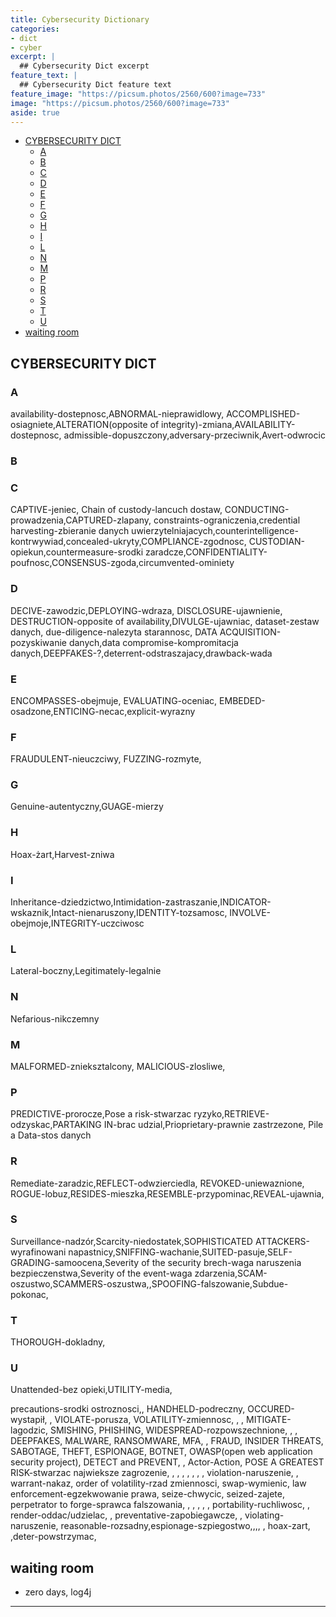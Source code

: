 ```yaml
---
title: Cybersecurity Dictionary
categories:
- dict
- cyber
excerpt: |
  ## Cybersecurity Dict excerpt
feature_text: |  
  ## Cybersecurity Dict feature text
feature_image: "https://picsum.photos/2560/600?image=733"
image: "https://picsum.photos/2560/600?image=733"
aside: true
---
```


- [CYBERSECURITY DICT](#cybersecurity-dict)
  - [A](#a)
  - [B](#b)
  - [C](#c)
  - [D](#d)
  - [E](#e)
  - [F](#f)
  - [G](#g)
  - [H](#h)
  - [I](#i)
  - [L](#l)
  - [N](#n)
  - [M](#m)
  - [P](#p)
  - [R](#r)
  - [S](#s)
  - [T](#t)
  - [U](#u)
- [waiting room](#waiting-room)

## CYBERSECURITY DICT

### A

availability-dostepnosc,ABNORMAL-nieprawidlowy, ACCOMPLISHED-osiagniete,ALTERATION(opposite of integrity)-zmiana,AVAILABILITY-dostepnosc,  admissible-dopuszczony,adversary-przeciwnik,Avert-odwrocic

### B

### C

CAPTIVE-jeniec, Chain of custody-lancuch dostaw, CONDUCTING-prowadzenia,CAPTURED-zlapany, constraints-ograniczenia,credential harvesting-zbieranie danych uwierzytelniajacych,counterintelligence-kontrwywiad,concealed-ukryty,COMPLIANCE-zgodnosc, CUSTODIAN-opiekun,countermeasure-srodki zaradcze,CONFIDENTIALITY-poufnosc,CONSENSUS-zgoda,circumvented-ominiety

### D

DECIVE-zawodzic,DEPLOYING-wdraza, DISCLOSURE-ujawnienie, DESTRUCTION-opposite of availability,DIVULGE-ujawniac, dataset-zestaw danych, due-diligence-nalezyta starannosc,
DATA ACQUISITION-pozyskiwanie danych,data compromise-kompromitacja danych,DEEPFAKES-?,deterrent-odstraszajacy,drawback-wada

### E

ENCOMPASSES-obejmuje, EVALUATING-oceniac, EMBEDED-osadzone,ENTICING-necac,explicit-wyrazny

### F

FRAUDULENT-nieuczciwy, FUZZING-rozmyte,

### G

Genuine-autentyczny,GUAGE-mierzy

### H

Hoax-żart,Harvest-zniwa

### I

Inheritance-dziedzictwo,Intimidation-zastraszanie,INDICATOR-wskaznik,Intact-nienaruszony,IDENTITY-tozsamosc, INVOLVE-obejmoje,INTEGRITY-uczciwosc

### L

Lateral-boczny,Legitimately-legalnie

### N

Nefarious-nikczemny

### M

MALFORMED-znieksztalcony, MALICIOUS-zlosliwe,

### P

PREDICTIVE-prorocze,Pose a risk-stwarzac ryzyko,RETRIEVE-odzyskac,PARTAKING IN-brac udzial,Prioprietary-prawnie zastrzezone, Pile a Data-stos danych

### R

Remediate-zaradzic,REFLECT-odwzierciedla, REVOKED-uniewaznione, ROGUE-lobuz,RESIDES-mieszka,RESEMBLE-przypominac,REVEAL-ujawnia,

### S

Surveillance-nadzór,Scarcity-niedostatek,SOPHISTICATED ATTACKERS-wyrafinowani napastnicy,SNIFFING-wachanie,SUITED-pasuje,SELF-GRADING-samoocena,Severity of the security brech-waga naruszenia bezpieczenstwa,Severity of the event-waga zdarzenia,SCAM-oszustwo,SCAMMERS-oszustwa,,SPOOFING-falszowanie,Subdue-pokonac,

### T

THOROUGH-dokladny,

### U

Unattended-bez opieki,UTILITY-media,


precautions-srodki ostroznosci,, HANDHELD-podreczny,   OCCURED-wystapił,   ,  VIOLATE-porusza, VOLATILITY-zmiennosc, , , MITIGATE-lagodzic,  SMISHING, PHISHING, WIDESPREAD-rozpowszechnione,  , ,   DEEPFAKES, MALWARE, RANSOMWARE, MFA, ,  FRAUD, INSIDER THREATS, SABOTAGE, THEFT, ESPIONAGE, BOTNET, OWASP(open web application security project), DETECT and PREVENT, , Actor-Action,  POSE A GREATEST RISK-stwarzac najwieksze zagrozenie, , ,    , , , , ,  violation-naruszenie, , warrant-nakaz, order of volatility-rzad zmiennosci, swap-wymienic, law enforcement-egzekwowanie prawa, seize-chwycic, seized-zajete, perpetrator to forge-sprawca falszowania, , , , , , portability-ruchliwosc, , render-oddac/udzielac, , preventative-zapobiegawcze, , violating-naruszenie, reasonable-rozsadny,espionage-szpiegostwo,,,, , hoax-zart, ,deter-powstrzymac, 

## waiting room

- zero days, log4j

---
